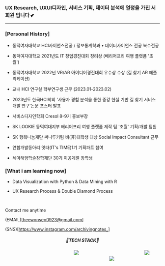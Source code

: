 ### UX Research, UXUI디자인, 서비스 기획, 데이터 분석에 열정을 가진 서희원 입니다 💕

------------------------------------

### [Personal History]
* 동덕여자대학교 HCI사이언스전공 / 정보통계학과 • 데이터사이언스 전공 복수전공

* 동덕여자대학교 2021년도 IT 창업경진대회 장려상 (배리어프리 여행 플랫폼 '초월')

* 동덕여자대학교 2022년 VR/AR 아이디어경진대회 우수상 수상 (길 찾기 AR 애플리케이션)

* 교내 HCI 연구실 학부연구생 근무 (2023.01-2023.02)

* 2023년도 한국HCI학회 '사용자 경험 분석을 통한 증강 현실 기반 길 찾기 서비스 개발 연구'논문 포스터 발표

* 서비스디자인학회 Cresol 8-9기 홍보부장

* SK LOOKIE 동덕여대지부 배리어프리 여행 플랫폼 제작 팀 '초월' 기획/개발 팀원 

* SK 행복나눔재단 써니루키팀 비(非)대학생 대상 Social Impact Consultant 근무

* 연합개발동아리 잇타(IT's TIME)1기 기획파트 참여

* 세아해암학술장학재단 30기 이공계열 장학생

### [What i am learning now]
* Data Visualization with Python & Data Mining with R

* UX Research Process & Double Diamond Process

<br />

Contact me anytime

(EMAIL)[heewonseo0923@gmail.com]

(SNS)[https://www.instagram.com/archivingnotes_]


<div align=center>
  
  
  
  <h5>🔧TECH STACK🔧</h5>
  
 
  
  <img src="https://img.shields.io/badge/PYTHON-98FB98?style=flat-square&logo=PYTHON&logoColor=white" style="height : auto; margin-left : 200px; margin-right : 10px;"/>
  <img src="https://img.shields.io/badge/JAVA-800000?style=flat-square&logo=JAVA&logoColor=white" style="height : auto; margin-left : 200px; margin-right : 10px;"/>
  <img src="https://img.shields.io/badge/SCIKITLEARN-7FFF00?style=flat-square&logo=SCIKITLEARN&logoColor=white" style="height : auto; margin-left : 200px; margin-right : 10px;"/>






